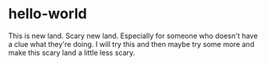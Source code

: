 # hello-world
This is new land. Scary new land. 
Especially for someone who doesn't have a clue what they're doing. I will try this and then maybe try some more and make this scary land a little less scary. 
